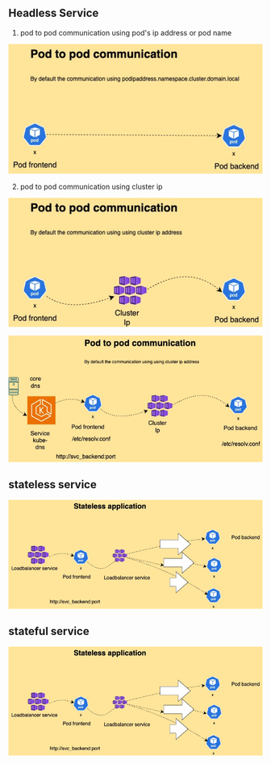 ## Headless Service 

1. pod to pod communication using pod's ip address or pod name

![pod communication using ip](https://github.com/BlogMedium/Interview-Devops/blob/main/pod_communication.jpeg)

2. pod to pod communication using cluster ip
   
![pod communiation using service ip](https://github.com/BlogMedium/Interview-Devops/blob/main/serviceip.jpeg)

![pod communiation using service ip with dns ](https://github.com/BlogMedium/Interview-Devops/blob/main/dns.jpeg)

## stateless service


![stateless](https://github.com/BlogMedium/Interview-Devops/blob/main/stateless.jpeg)

## stateful service


![stateful](https://github.com/BlogMedium/Interview-Devops/blob/main/stateless.jpeg)




